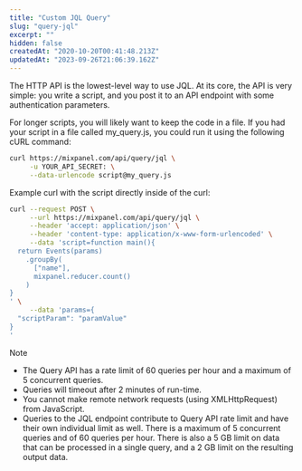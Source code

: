 ```yaml
---
title: "Custom JQL Query"
slug: "query-jql"
excerpt: ""
hidden: false
createdAt: "2020-10-20T00:41:48.213Z"
updatedAt: "2023-09-26T21:06:39.162Z"
---
```


The HTTP API is the lowest-level way to use JQL. At its core, the API is very simple: you write a script, and you post it to an API endpoint with some authentication parameters.

For longer scripts, you will likely want to keep the code in a file. If you had your script in a file called my_query.js, you could run it using the following cURL command:

```sh
curl https://mixpanel.com/api/query/jql \
     -u YOUR_API_SECRET: \
     --data-urlencode script@my_query.js
```

Example curl with the script directly inside of the curl:

```sh
curl --request POST \
     --url https://mixpanel.com/api/query/jql \
     --header 'accept: application/json' \
     --header 'content-type: application/x-www-form-urlencoded' \
     --data 'script=function main(){
  return Events(params)
    .groupBy(
      ["name"],
      mixpanel.reducer.count()
    )
}
' \
     --data 'params={
  "scriptParam": "paramValue"
}
'
```

Note

- The Query API has a rate limit of 60 queries per hour and a maximum of 5 concurrent queries.
- Queries will timeout after 2 minutes of run-time.
- You cannot make remote network requests (using XMLHttpRequest) from JavaScript.
- Queries to the JQL endpoint contribute to Query API rate limit and have their own individual limit as well. There is a maximum of 5 concurrent queries and of 60 queries per hour. There is also a 5 GB limit on data that can be processed in a single query, and a 2 GB limit on the resulting output data.
